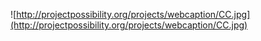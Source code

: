 ![http://projectpossibility.org/projects/webcaption/CC.jpg](http://projectpossibility.org/projects/webcaption/CC.jpg)